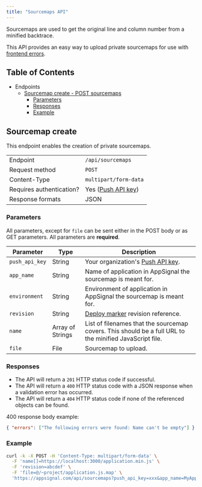 ```yaml
---
title: "Sourcemaps API"
---
```


Sourcemaps are used to get the original line and column number from a minified backtrace.

This API provides an easy way to upload private sourcemaps for use with [frontend errors](/front-end/sourcemaps.html).

## Table of Contents

- Endpoints
  - [Sourcemap create - POST sourcemaps](#sourcemap-create)
      - [Parameters](#parameters)
      - [Responses](#responses)
      - [Example](#example)

## Sourcemap create

This endpoint enables the creation of private sourcemaps.

<table>
  <tr>
    <td>Endpoint</td>
    <td><code>/api/sourcemaps</code></td>
  </tr>
  <tr>
    <td>Request method</td>
    <td><code>POST</code></td>
  </tr>
    <tr>
    <td>Content-Type</td>
    <td><code>multipart/form-data</code></td>
  </tr>
  <tr>
    <td>Requires authentication?</td>
    <td>Yes (<a href="appsignal/terminology.html#push-api-key">Push API key</a>)</td>
  </tr>
  <tr>
    <td>Response formats</td>
    <td>JSON</td>
  </tr>
</table>

### Parameters

All parameters, except for `file` can be sent either in the POST body or as GET parameters. All parameters are __required__.

<table>
  <thead>
    <tr>
      <th>Parameter</th>
      <th>Type</th>
      <th>Description</th>
    <tr>
  </thead>
  <tbody>
    <tr>
      <td><code>push_api_key</code></td>
      <td>String</td>
      <td>Your organization's <a href="appsignal/terminology.html#push-api-key">Push API key</a>.</td>
    </tr>
    <tr>
      <td><code>app_name</code></td>
      <td>String</td>
      <td>Name of application in AppSignal the sourcemap is meant for.</td>
    </tr>
    <tr>
      <td><code>environment</code></td>
      <td>String</td>
      <td>Environment of application in AppSignal the sourcemap is meant for.</td>
    </tr>
    <tr>
      <td><code>revision</code></td>
      <td>String</td>
      <td><a href="/application/markers/deploy-markers.html">Deploy marker</a> revision reference.</td>
    </tr>
    <tr>
      <td><code>name</code></td>
      <td>Array of Strings</td>
      <td>List of filenames that the sourcemap covers. This should be a full URL to the minified JavaScript file.</td>
    </tr>
    <tr>
      <td><code>file</code></td>
      <td>File</td>
      <td>Sourcemap to upload.</td>
    </tr>
  </tbody>
</table>

### Responses

- The API will return a `201` HTTP status code if successful.
- The API will return a `400` HTTP status code with a JSON response when a validation error has occurred.
- The API will return a `404` HTTP status code if none of the referenced objects can be found.

400 response body example:

```json
{ "errors": ["The following errors were found: Name can't be empty"] }
```

### Example

```bash
curl -k -X POST -H 'Content-Type: multipart/form-data' \
  -F 'name[]=https://localhost:3000/application.min.js' \
  -F 'revision=abcdef' \
  -F 'file=@/~project/application.js.map' \
  'https://appsignal.com/api/sourcemaps?push_api_key=xxx&app_name=MyApp&environment=development'
```
